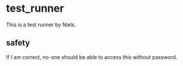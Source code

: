 # test_runner
This is a test runner by Niels.

## safety
If I am correct, no-one should be able to access this without password.
